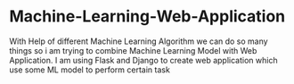 # Machine-Learning-Web-Application
With Help of different Machine Learning Algorithm we can do so many things so i am trying to combine Machine Learning Model with Web Application. I am using Flask and Django to create web application which use some ML model to perform certain task
